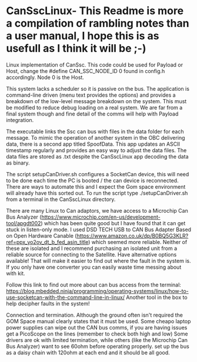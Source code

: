 # CanSscLinux- This Readme is more a compilation of rambling notes than a user manual, I hope this is as usefull as I think it will be ;-)

Linux implementation of CanSsc.  This code could be used for Payload or Host, change the #define CAN_SSC_NODE_ID 0 found in config.h accordingly. Node 0 is the Host.

This system lacks a scheduler so it is passive on the bus.  The application is command-line driven (menu text provides the options) and provides a breakdown of the low-level message breakdown on the system.  This must be modified to reduce debug loading on a real system.  We are far from a final system though and fine detail of the comms will help with Payload integration.

The executable links the Ssc can bus with files in the data folder for each message.  To mimic the operation of another system in the OBC delivering data, there is a second app titled SpoofData.  This app updates an ASCII timestamp regularly and provides an easy way to adjust the data files.  The data files are stored as .txt despite the CanSscLinux app decoding the data as binary.

The script setupCanDriver.sh configures a SocketCan device, this will need to be done each time the PC is booted / the can device is reconnected.  There are ways to automate this and I expect the Gom space environment will already have this sorted out.
To run the script type  ./setupCanDriver.sh from a terminal in the CanSscLinux directory.

There are many Linux to Can adaptors, we have access to a Microchip Can Bus Analyzer (https://www.microchip.com/en-us/development-tool/apgdt002) which has been quite good but I have found that it can get stuck in listen-only mode.  I used DSD TECH USB to CAN Bus Adapter Based on Open Hardware Canable (https://www.amazon.co.uk/dp/B0BQ5G3KLR?ref=ppx_yo2ov_dt_b_fed_asin_title) which seemed more reliable.  Neither of these are isolated and I recommend purchasing an isolated unit from a reliable source for connecting to the Satellite.
Have alternative options available! That will make it easier to find out where the fault in the system is.  If you only have one converter you can easily waste time messing about with kit.

Follow this link to find out more about can bus access from the terminal: https://blog.mbedded.ninja/programming/operating-systems/linux/how-to-use-socketcan-with-the-command-line-in-linux/
Another tool in the box to help decipher faults in the system!

Connection and termination.
Although the ground often isn't required the GOM Space manual clearly states that it must be used.
Some cheapo laptop power supplies can wipe out the CAN bus comms, if you are having issues get a PicoScope on the lines (remember to check both high and low)
Some drivers are ok with limited termination, while others (like the Microchip Can Bus Analyzer) want to see 60ohm before operating properly.  set up the bus as a daisy chain with 120ohm at each end and it should be all good.





